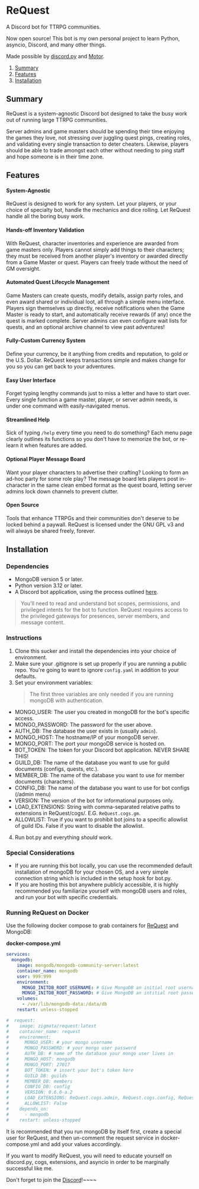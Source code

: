 # ReQuest

A Discord bot for TTRPG communities.

Now open source! This bot is my own personal project to learn Python, asyncio, Discord, and many other things.

Made possible by [discord.py](https://discordpy.readthedocs.io/en/stable/) and [Motor](https://motor.readthedocs.io/en/stable/).

1. [Summary](#summary)
2. [Features](#features)
3. [Installation](#installation)

## Summary

ReQuest is a system-agnostic Discord bot designed to take the busy work out of running large TTRPG communities.

Server admins and game masters should be spending their time enjoying the games they love, not stressing over juggling
quest pings, creating roles, and validating every single transaction to deter cheaters. Likewise, players should be able
to trade amongst each other without needing to ping staff and hope someone is in their time zone.

## Features

#### System-Agnostic

ReQuest is designed to work for any system. Let your players, or your choice of specialty bot, handle the mechanics and
dice rolling. Let ReQuest handle all the boring busy work.

#### Hands-off Inventory Validation

With ReQuest, character inventories and experience are awarded from game masters only. Players cannot simply add things
to their characters; they must be received from another player's inventory or awarded directly from a Game Master or
quest. Players can freely trade without the need of GM oversight.

#### Automated Quest Lifecycle Management

Game Masters can create quests, modify details, assign party roles, and even award shared or individual loot, all
through a simple menu interface. Players sign themselves up directly, receive notifications when the Game Master is
ready to start, and automatically receive rewards (if any) once the quest is marked complete. Server admins can even
configure wait lists for quests, and an optional archive channel to view past adventures!

#### Fully-Custom Currency System

Define your currency, be it anything from credits and reputation, to gold or the U.S. Dollar. ReQuest keeps transactions
simple and makes change for you so you can get back to your adventures.

#### Easy User Interface

Forget typing lengthy commands just to miss a letter and have to start over. Every single function a game master,
player, or server admin needs, is under one command with easily-navigated menus.

#### Streamlined Help

Sick of typing `/help` every time you need to do something? Each menu page clearly outlines its functions so you don't
have to memorize the bot, or re-learn it when features are added.

#### Optional Player Message Board

Want your player characters to advertise their crafting? Looking to form an ad-hoc party for some role play? The message
board lets players post in-character in the same clean embed format as the quest board, letting server admins lock down
channels to prevent clutter.

#### Open Source

Tools that enhance TTRPGs and their communities don't deserve to be locked behind a paywall. ReQuest is licensed under
the GNU GPL v3 and will always be shared freely, forever.

## Installation

### Dependencies
- MongoDB version 5 or later.
- Python version 3.12 or later.
- A Discord bot application, using the process outlined [here](https://discord.com/developers/docs/getting-started).

> You'll need to read and understand bot scopes, permissions, and privileged intents for the bot to function. ReQuest
> requires access to the privileged gateways for presences, server members, and message content.

### Instructions

1. Clone this sucker and install the dependencies into your choice of environment.
2. Make sure your .gitignore is set up properly if you are running a public repo. You're going to want to ignore `config.yaml` in addition to your defaults.
3. Set your environment variables:
   > The first three variables are only needed if you are running mongoDB with authentication.
  - MONGO_USER: The user you created in mongoDB for the bot's specific access.
  - MONGO_PASSWORD: The password for the user above.
  - AUTH_DB: The database the user exists in (usually `admin`).
  - MONGO_HOST: The hostname/IP of your mongoDB server.
  - MONGO_PORT: The port your mongoDB service is hosted on.
  - BOT_TOKEN: The token for your Discord bot application. NEVER SHARE THIS!
  - GUILD_DB: The name of the database you want to use for guild documents (configs, quests, etc.).
  - MEMBER_DB: The name of the database you want to use for member documents (characters).
  - CONFIG_DB: The name of the database you want to use for bot configs (/admin menu)
  - VERSION: The version of the bot for informational purposes only.
- LOAD_EXTENSIONS: String with comma-separated relative paths to extensions in ReQuest/cogs/. E.G. `ReQuest.cogs.gm`.
- ALLOWLIST: True if you want to prohibit bot joins to a specific allowlist of guild IDs. False if you want to disable
  the allowlist.
4. Run bot.py and everything *should* work.

### Special Considerations

- If you are running this bot locally, you can use the recommended default installation of mongoDB for your chosen OS,
  and a very simple connection string which is included in the setup hook for bot.py.
- If you are hosting this bot anywhere publicly accessible, it is highly recommended you familiarize yourself with
  mongoDB users and roles, and run your bot with specific credentials.

### Running ReQuest on Docker

Use the following docker compose to grab containers for [ReQuest](https://hub.docker.com/r/zigmata/request) and MongoDB:

**docker-compose.yml**

```yaml
services:
  mongodb:
    image: mongodb/mongodb-community-server:latest
    container_name: mongodb
    user: 999:999
    environment:
      MONGO_INITDB_ROOT_USERNAME: # Give MongoDB an initial root username
      MONGO_INITDB_ROOT_PASSWORD: # Give MongoDB an intitial root password
    volumes:
      - /var/lib/mongodb-data:/data/db
    restart: unless-stopped

#  request:
#    image: zigmata/request:latest
#    container_name: request
#    environment:
#      MONGO_USER: # your mongo username
#      MONGO_PASSWORD: # your mongo user password
#      AUTH_DB: # name of the database your mongo user lives in
#      MONGO_HOST: mongodb
#      MONGO_PORT: 27017
#      BOT_TOKEN: # insert your bot's token here
#      GUILD_DB: guilds
#      MEMBER_DB: members
#      CONFIG_DB: config
#      VERSION: 0.6.0-a.2
#      LOAD_EXTENSIONS: ReQuest.cogs.admin, ReQuest.cogs.config, ReQuest.cogs.gm, ReQuest.cogs.info, ReQuest.cogs.player
#      ALLOWLIST: False
#    depends_on:
#      - mongodb
#    restart: unless-stopped
```

It is recommended that you run mongoDB by itself first, create a special user for ReQuest, and then un-comment the
request service in docker-compose.yml and add your values accordingly.

If you want to modify ReQuest, you will need to educate yourself on discord.py, cogs, extensions, and asyncio in order
to be marginally successful like me.

Don't forget to join the [Discord](https://discord.gg/Zq37gj4)!~~~~
